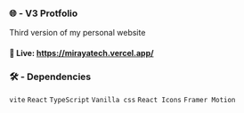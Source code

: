 ### 🌐 - V3 Protfolio
Third version of my personal website

#### 📎 Live: https://mirayatech.vercel.app/

### 🛠️ - Dependencies 

`vite`  `React` `TypeScript` `Vanilla css` `React Icons`  `Framer Motion`


   


 
